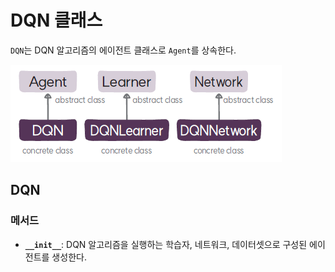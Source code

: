 # DQN 클래스
`DQN`는 DQN 알고리즘의 에이전트 클래스로 `Agent`를 상속한다.

![DQN 알고리즘의 에이전트, 학습자, 네트워크 클래스](img/class_diagram.png)

## DQN
###  메서드
* **`__init__`**: DQN 알고리즘을 실행하는 학습자, 네트워크, 데이터셋으로 구성된 에이전트를 생성한다.